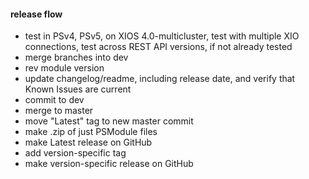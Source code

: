 #### release flow
- test in PSv4, PSv5, on XIOS 4.0-multicluster, test with multiple XIO connections, test across REST API versions, if not already tested
- merge branches into dev
- rev module version
- update changelog/readme, including release date, and verify that Known Issues are current
- commit to dev
- merge to master
- move "Latest" tag to new master commit
- make .zip of just PSModule files
- make Latest release on GitHub
- add version-specific tag
- make version-specific release on GitHub
